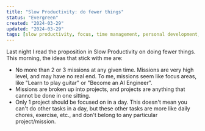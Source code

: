```yaml
---
title: "Slow Productivity: do fewer things"
status: "Evergreen"
created: "2024-03-29"
updated: "2024-03-29"
tags: [slow productivity, focus, time management, personal development, project management]
---
```

Last night I read the proposition in Slow Productivity on doing fewer things. This morning, the ideas that stick with me are:
- No more than 2 or 3 missions at any given time. Missions are very high level, and may have no real end. To me, missions seem like focus areas, like "Learn to play guitar" or "Become an AI Engineer".
- Missions are broken up into projects, and projects are anything that cannot be done in one sitting.
- Only 1 project should be focused on in a day. This doesn't mean you can't do other tasks in a day, but these other tasks are more like daily chores, exercise, etc., and don't belong to any particular project/mission.